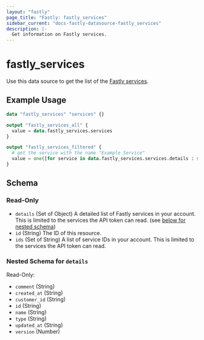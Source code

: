 ```yaml
---
layout: "fastly"
page_title: "Fastly: fastly_services"
sidebar_current: "docs-fastly-datasource-fastly_services"
description: |-
  Get information on Fastly services.
---
```


# fastly_services

Use this data source to get the list of the [Fastly services][1].

## Example Usage

```terraform
data "fastly_services" "services" {}

output "fastly_services_all" {
  value = data.fastly_services.services
}

output "fastly_services_filtered" {
  # get the service with the name "Example Service"
  value = one([for service in data.fastly_services.services.details : service.id if service.name == "Example Service"])
}
```

[1]: https://developer.fastly.com/reference/api/services/service/

<!-- schema generated by tfplugindocs -->
## Schema

### Read-Only

- `details` (Set of Object) A detailed list of Fastly services in your account. This is limited to the services the API token can read. (see [below for nested schema](#nestedatt--details))
- `id` (String) The ID of this resource.
- `ids` (Set of String) A list of service IDs in your account. This is limited to the services the API token can read.

<a id="nestedatt--details"></a>
### Nested Schema for `details`

Read-Only:

- `comment` (String)
- `created_at` (String)
- `customer_id` (String)
- `id` (String)
- `name` (String)
- `type` (String)
- `updated_at` (String)
- `version` (Number)
